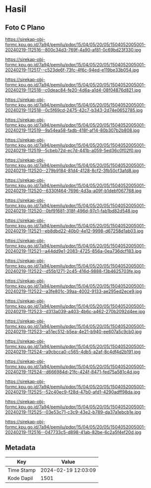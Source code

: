 # Hasil

## Foto C Plano

https://sirekap-obj-formc.kpu.go.id/7a94/pemilu/pdpr/15/04/05/20/05/1504052005001-20240219-112516--800c34d3-769f-4a90-af81-0c69bd23f330.jpg

https://sirekap-obj-formc.kpu.go.id/7a94/pemilu/pdpr/15/04/05/20/05/1504052005001-20240219-112517--c523de6f-73fc-4f6c-94ed-e119be33b054.jpg

https://sirekap-obj-formc.kpu.go.id/7a94/pemilu/pdpr/15/04/05/20/05/1504052005001-20240219-112518--c0deac84-fe20-4d6a-a1d4-08f04876d821.jpg

https://sirekap-obj-formc.kpu.go.id/7a94/pemilu/pdpr/15/04/05/20/05/1504052005001-20240219-112518--0c5f69cd-2475-42c7-b343-2d74e0652785.jpg

https://sirekap-obj-formc.kpu.go.id/7a94/pemilu/pdpr/15/04/05/20/05/1504052005001-20240219-112519--9a54ea58-fadb-418f-af14-80b307b2b808.jpg

https://sirekap-obj-formc.kpu.go.id/7a94/pemilu/pdpr/15/04/05/20/05/1504052005001-20240219-112519--5cbeb72d-ec7d-441b-a059-5ed36c0f02f0.jpg

https://sirekap-obj-formc.kpu.go.id/7a94/pemilu/pdpr/15/04/05/20/05/1504052005001-20240219-112520--279b9184-81d4-4128-8cf2-3fb50cf3afd8.jpg

https://sirekap-obj-formc.kpu.go.id/7a94/pemilu/pdpr/15/04/05/20/05/1504052005001-20240219-112520--6330f464-7696-4d3a-a09f-b1debf067768.jpg

https://sirekap-obj-formc.kpu.go.id/7a94/pemilu/pdpr/15/04/05/20/05/1504052005001-20240219-112520--0bf91681-318f-496d-97c1-fab1bd82d548.jpg

https://sirekap-obj-formc.kpu.go.id/7a94/pemilu/pdpr/15/04/05/20/05/1504052005001-20240219-112521--eb8dbd22-40b0-4e12-9998-d67258d1ab03.jpg

https://sirekap-obj-formc.kpu.go.id/7a94/pemilu/pdpr/15/04/05/20/05/1504052005001-20240219-112521--a44dd9e1-2083-4725-856a-0ea736dcf183.jpg

https://sirekap-obj-formc.kpu.go.id/7a94/pemilu/pdpr/15/04/05/20/05/1504052005001-20240219-112522--d55b1271-2c45-416d-9888-f3b4625703fe.jpg

https://sirekap-obj-formc.kpu.go.id/7a94/pemilu/pdpr/15/04/05/20/05/1504052005001-20240219-112522--a3fe801c-39aa-4002-9133-ae295ed2ece9.jpg

https://sirekap-obj-formc.kpu.go.id/7a94/pemilu/pdpr/15/04/05/20/05/1504052005001-20240219-112523--d313a039-a403-4b6c-a462-270b2092d4ee.jpg

https://sirekap-obj-formc.kpu.go.id/7a94/pemilu/pdpr/15/04/05/20/05/1504052005001-20240219-112523--a51ec512-b5ea-4e21-b940-ee607a5c9cb0.jpg

https://sirekap-obj-formc.kpu.go.id/7a94/pemilu/pdpr/15/04/05/20/05/1504052005001-20240219-112524--a9cbcca0-c565-4db5-a2af-8c4df4d2b191.jpg

https://sirekap-obj-formc.kpu.go.id/7a94/pemilu/pdpr/15/04/05/20/05/1504052005001-20240219-112524--d666984d-21fc-424f-8471-fed75a581c4d.jpg

https://sirekap-obj-formc.kpu.go.id/7a94/pemilu/pdpr/15/04/05/20/05/1504052005001-20240219-112525--52c40ec9-f28d-47b0-afd1-4290adff98da.jpg

https://sirekap-obj-formc.kpu.go.id/7a94/pemilu/pdpr/15/04/05/20/05/1504052005001-20240219-112525--03e53c71-c3c9-43e2-b789-da37a1ebcb1e.jpg

https://sirekap-obj-formc.kpu.go.id/7a94/pemilu/pdpr/15/04/05/20/05/1504052005001-20240219-112516--047733c5-d898-41ab-82be-6c2a5f4ef20d.jpg


## Metadata

| Key        | Value               |
| ---------- | ------------------- |
| Time Stamp | 2024-02-19 12:03:09 |
| Kode Dapil | 1501                |



